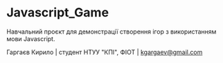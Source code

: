 # Javascript_Game
Навчальний проєкт для демонстрації створення ігор з використанням мови Javascript.

Гаргаєв Кирило | студент НТУУ "КПІ", ФІОТ | kgargaev@gmail.com
